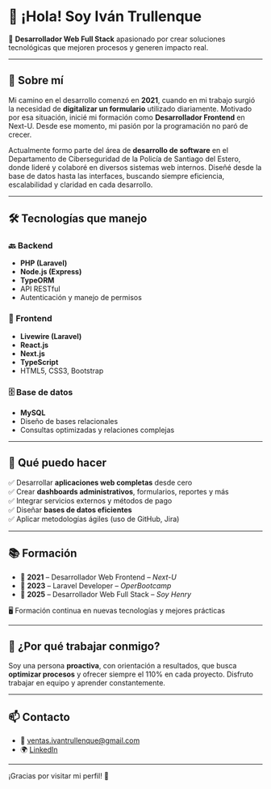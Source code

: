 # 👋 ¡Hola! Soy Iván Trullenque

🎯 **Desarrollador Web Full Stack** apasionado por crear soluciones tecnológicas que mejoren procesos y generen impacto real.

---

## 🧠 Sobre mí

Mi camino en el desarrollo comenzó en **2021**, cuando en mi trabajo surgió la necesidad de **digitalizar un formulario** utilizado diariamente. Motivado por esa situación, inicié mi formación como **Desarrollador Frontend** en Next-U. Desde ese momento, mi pasión por la programación no paró de crecer.

Actualmente formo parte del área de **desarrollo de software** en el Departamento de Ciberseguridad de la Policía de Santiago del Estero, donde lideré y colaboré en diversos sistemas web internos. Diseñé desde la base de datos hasta las interfaces, buscando siempre eficiencia, escalabilidad y claridad en cada desarrollo.

---

## 🛠️ Tecnologías que manejo

### 🔙 Backend
- **PHP (Laravel)**
- **Node.js (Express)**
- **TypeORM**
- API RESTful
- Autenticación y manejo de permisos

### 🎨 Frontend
- **Livewire (Laravel)**
- **React.js**
- **Next.js**
- **TypeScript**
- HTML5, CSS3, Bootstrap

### 🗄️ Base de datos
- **MySQL**
- Diseño de bases relacionales
- Consultas optimizadas y relaciones complejas

---

## 🚀 Qué puedo hacer

✅ Desarrollar **aplicaciones web completas** desde cero  
✅ Crear **dashboards administrativos**, formularios, reportes y más  
✅ Integrar servicios externos y métodos de pago  
✅ Diseñar **bases de datos eficientes**  
✅ Aplicar metodologías ágiles (uso de GitHub, Jira)

---

## 📚 Formación

- 📌 **2021** – Desarrollador Web Frontend – *Next-U*  
- 📌 **2023** – Laravel Developer – *OperBootcamp*  
- 📌 **2025** – Desarrollador Web Full Stack – *Soy Henry*

🖥️ Formación continua en nuevas tecnologías y mejores prácticas

---

## 📌 ¿Por qué trabajar conmigo?

Soy una persona **proactiva**, con orientación a resultados, que busca **optimizar procesos** y ofrecer siempre el 110% en cada proyecto. Disfruto trabajar en equipo y aprender constantemente.

---

## 📫 Contacto

- 📧 ventas.ivantrullenque@gmail.com  
- 🌍 [LinkedIn](https://www.linkedin.com/in/ivantrullenque/)

---

¡Gracias por visitar mi perfil! 🚀
